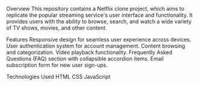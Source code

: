 Overview
This repository contains a Netflix clone project, which aims to replicate the popular streaming service's user interface and functionality. It provides users with the ability to browse, search, and watch a wide variety of TV shows, movies, and other content.

Features
Responsive design for seamless user experience across devices.
User authentication system for account management.
Content browsing and categorization.
Video playback functionality.
Frequently Asked Questions (FAQ) section with collapsible accordion items.
Email subscription form for new user sign-ups.

Technologies Used
HTML
CSS
JavaScript
